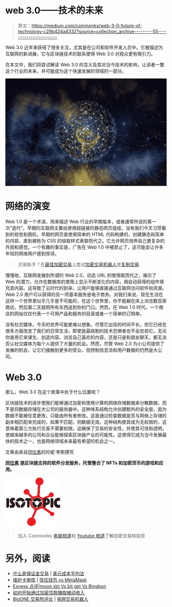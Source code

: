 # web 3.0——技术的未来

> 原文：<https://medium.com/coinmonks/web-3-0-future-of-technology-c29b424a4332?source=collection_archive---------55----------------------->

Web 3.0 近年来获得了很多关注，尤其是在公司和软件开发人员中。它被描述为互联网的新进展，它与区块链技术的联系使得 Web 3.0 对观众更有吸引力。

在本文中，我们将尝试解读 Web 3.0 的含义及其对当今技术的影响，让读者一瞥这个行业的未来，并可能成为这个快速发展的领域的一部分。

![](img/956f88498c0c0a39fdff8a921c9c5583.png)

# 网络的演变

Web 1.0 是一个术语，用来描述 Web 行业的早期版本，或者通常所说的第一次“迭代”。早期的互联网主要由使用超链接的静态网页组成，没有我们今天习惯看到的视觉和图形。早期的网页是使用简单的 HTML 代码构建的，创建静态和简单的内容，直到被称为 CSS 的级联样式表取而代之。它允许网页培养自己更复杂的外观和感觉。一个有趣的事实是，广告在 Web 1.0 中被禁止了，这可能会让许多年轻的网络用户感到惊讶。

> 交易新手？在[最佳加密交易](/coinmonks/crypto-exchange-dd2f9d6f3769)上尝试[加密交易机器人](/coinmonks/crypto-trading-bot-c2ffce8acb2a)或[复制交易](/coinmonks/top-10-crypto-copy-trading-platforms-for-beginners-d0c37c7d698c)

慢慢地，互联网发展到所谓的 Web 2.0，动态 URL 的使用取而代之，揭示了 Web 的潜力，允许在数据库的使用上显示不断变化的内容，用自动获得的组件填充其内容。这导致了云时代的到来，让用户能够直接通过互联网访问软件和资源。Web 2.0 用户可以获得的另一项基本服务是电子商务。对我们来说，现在生活在这样一个世界里似乎几乎是不可能的，在这个世界里，你不能躺在床上浏览数百家商店，然后第二天就把所有东西送到你的门口。然而，在 Web 1.0 时代，一个商店的网站仅仅代表一个可用产品和服务的目录或者一个简单的订购单。

没有社交媒体，今天的世界可能更难以想象。尽管它出现的时间不长，但它已经在很多方面改变了我们的日常生活，即使是最挑剔的技术恐惧者也不会忽视它。无论你是用它来谋生、创造内容、浏览自己喜欢的内容，还是只是和朋友聊天，都无法否认社交媒体为每个人提供了大量的机会。然而，尽管 Web 2.0 为小公司提供了发展的机会，让它们接触到更多的受众，但控制信息流和用户数据的仍然是大公司。

# Web 3.0

那么，Web 3.0 在这个故事中处于什么位置呢？

区块链技术的进步使我们能够通过加密和使用计算机网络存储数据来分散数据，而不是将数据存储在大公司的服务器中。这种体系结构允许创建额外的安全层，因为数据不能被任意更改，只能由所有者修改。这是通过检查数据是否与网络上存储的副本相匹配来完成的，如果不匹配，则数据无效。这种结构使其成为无权限的，这意味着第三方执行交易不需要权限。这确保了交易的安全性，并使其可信和透明，使越来越多的公司和企业能够探索区块链产业的可能性。这使得它成为当今发展最快的技术之一，也是网络领域未来最有希望的机会之一。

文章由来自[同位素](https://isotopic.io/)的珍妮·李斯撰写

[**同位素**](https://isotopic.io) **是区块链支持的软件分发服务，托管整合了 NFTs 和加密货币的游戏和应用。**

![](img/3a53d45fef82b5f9fc832e2e9fe18923.png)

> 加入 Coinmonks [电报频道](https://t.me/coincodecap)和 [Youtube 频道](https://www.youtube.com/c/coinmonks/videos)了解加密交易和投资

# 另外，阅读

*   [什么是保证金交易](https://coincodecap.com/margin-trading) | [美元成本平均法](https://coincodecap.com/dca)
*   [维护卡审核](https://coincodecap.com/uphold-card-review) | [信任钱包 vs MetaMask](https://coincodecap.com/trust-wallet-vs-metamask)
*   [Exness 点评](https://coincodecap.com/exness-review)|[moon xbt Vs bit get Vs Bingbon](https://coincodecap.com/bingbon-vs-bitget-vs-moonxbt)
*   [如何开始通过加密贷款赚取被动收入](https://coincodecap.com/passive-income-crypto-lending)
*   [BigONE 交易所评论](/coinmonks/bigone-exchange-review-64705d85a1d4) | [电网交易机器人](https://coincodecap.com/grid-trading)